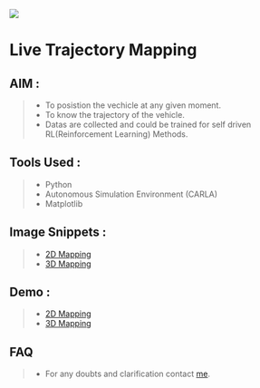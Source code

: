 ![](https://drive.google.com/file/d/1A6OFR4uvIXJW1bOay3sb0UK7kaJEI3Wb/view?usp=sharing)


# Live Trajectory Mapping

## AIM :

> * To posistion the vechicle at any given moment.
> * To know the trajectory of the vehicle.
> * Datas are collected and could be trained for self driven RL(Reinforcement Learning) Methods.

## Tools Used :

> * Python
> * Autonomous Simulation Environment (CARLA)
> * Matplotlib 

## Image Snippets :

> * [2D Mapping](https://drive.google.com/file/d/1LWp_rVuMxzUJH_ktsICXolQ81RMAvLxj/view?usp=sharing)
> * [3D Mapping](https://drive.google.com/file/d/1A6OFR4uvIXJW1bOay3sb0UK7kaJEI3Wb/view?usp=sharing)

## Demo :

> * [2D Mapping](https://drive.google.com/file/d/1EPSviJWYhFz1OgGaRr1TDBjUgJc5f9J8/view?usp=sharing)
> * [3D Mapping](https://drive.google.com/file/d/1RVtKyVh_ch5u7UAFttVqB0qMmcat1LUF/view?usp=sharing)

 ## FAQ
 
 >   * For any doubts and clarification contact [me](https://www.linkedin.com/in/rajith-rahul-kumar-a55398120/).

